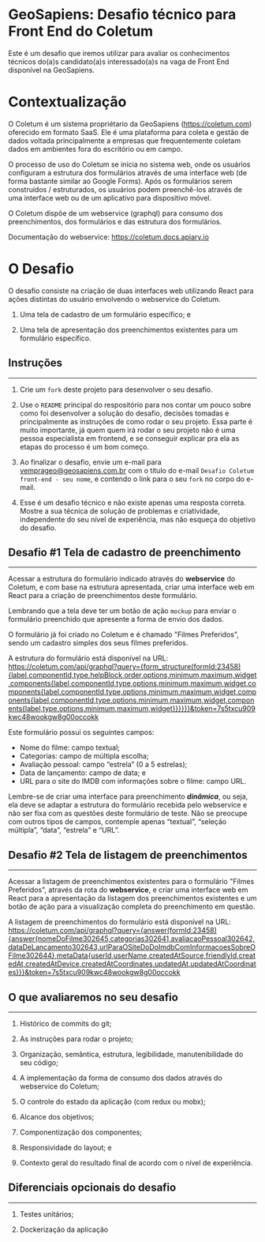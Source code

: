 # GeoSapiens: Desafio técnico para Front End do Coletum

Este é um desafio que iremos utilizar para avaliar os conhecimentos técnicos do(a)s candidato(a)s interessado(a)s na vaga de Front End disponível na GeoSapiens.

# Contextualização

O Coletum é um sistema propriétario da GeoSapiens (https://coletum.com) oferecido em formato SaaS. Ele é uma plataforma para coleta e gestão de dados voltada principalmente a empresas que frequentemente coletam dados em ambientes fora do escritório ou em campo.

O processo de uso do Coletum se inicia no sistema web, onde os usuários configuram a estrutura dos formulários através de uma interface web (de forma bastante similar ao Google Forms). Após os formulários serem construídos / estruturados, os usuários podem preenchê-los através de uma interface web ou de um aplicativo para dispositivo móvel.

O Coletum dispõe de um webservice (graphql) para consumo dos preenchimentos, dos formulários e das estrutura dos formulários.

Documentação do webservice: https://coletum.docs.apiary.io

# O Desafio

O desafio consiste na criação de duas interfaces web utilizando React para ações distintas do usuário envolvendo o webservice do Coletum. 

1. Uma tela de cadastro de um formulário específico; e

1. Uma tela de apresentação dos preenchimentos existentes para um formulário específico.

## Instruções
---

1. Crie um `fork` deste projeto para desenvolver o seu desafio.

1. Use o `README` principal do respositório para nos contar um pouco sobre como foi desenvolver a solução do desafio, decisões tomadas e principalmente as instruções de como rodar o seu projeto. Essa parte é muito importante, já quem quem irá rodar o seu projeto não é uma pessoa especialista em frontend, e se conseguir explicar pra ela as etapas do processo é um bom começo.

1. Ao finalizar o desafio, envie um e-mail para <vemprageo@geosapiens.com.br> com o título do e-mail `Desafio Coletum front-end - seu nome`, e contendo o link para o seu `fork` no corpo do e-mail.

1. Esse é um desafio técnico e não existe apenas uma resposta correta. Mostre a sua técnica de solução de problemas e criatividade, independente do seu nível de experiência, mas não esqueça do objetivo do desafio.

## Desafio #1 Tela de cadastro de preenchimento
---

Acessar a estrutura do formulário indicado através do __webservice__ do Coletum, e com base na estrutura apresentada, criar uma interface web em React para a criação de preenchimentos deste formulário.

Lembrando que a tela deve ter um botão de ação `mockup` para enviar o formulário preenchido que apresente a forma de envio dos dados.

O formulário já foi criado no Coletum e é chamado "Filmes Preferidos", sendo um cadastro simples dos seus filmes preferidos.

A estrutura do formulário está disponível na URL:
<https://coletum.com/api/graphql?query={form_structure(formId:23458){label,componentId,type,helpBlock,order,options,minimum,maximum,widget,components{label,componentId,type,options,minimum,maximum,widget,components{label,componentId,type,options,minimum,maximum,widget,components{label,componentId,type,options,minimum,maximum,widget,components{label,type,options,minimum,maximum,widget}}}}}}&token=7s5txcu909kwc48wookgw8g00occokk>

Este formulário possui os seguintes campos:
- Nome do filme: campo textual;
- Categorias: campo de múltipla escolha;
- Avaliação pessoal: campo “estrela” (0 a 5 estrelas);
- Data de lançamento: campo de data; e
- URL para o site do IMDB com informações sobre o filme: campo URL.

Lembre-se de criar uma interface para preenchimento ***dinâmica***, ou seja, ela deve se adaptar a estrutura do formulário recebida pelo webservice e não ser fixa com as questões deste formulário de teste. Não se preocupe com outros tipos de campos, contemple apenas “textual”, “seleção múltipla”, “data”, “estrela” e “URL”.

## Desafio #2 Tela de listagem de preenchimentos
---

Acessar a listagem de preenchimentos existentes para o formulário "Filmes Preferidos", através da rota do __webservice__, e criar uma interface web em React para a apresentação da listagem dos preenchimentos existentes e um botão de ação para a visualização completa do preenchimento em questão.

A listagem de preenchimentos do formulário está disponível na URL:
<https://coletum.com/api/graphql?query={answer(formId:23458){answer{nomeDoFilme302645,categorias302641,avaliacaoPessoal302642,dataDeLancamento302643,urlParaOSiteDoDoImdbComInformacoesSobreOFilme302644},metaData{userId,userName,createdAtSource,friendlyId,createdAt,createdAtDevice,createdAtCoordinates,updatedAt,updatedAtCoordinates}}}&token=7s5txcu909kwc48wookgw8g00occokk>

## O que avaliaremos no seu desafio
---

1. Histórico de commits do git;

1. As instruções para rodar o projeto;

1. Organização, semântica, estrutura, legibilidade, manutenibilidade do seu código;

1. A implementação da forma de consumo dos dados através do webservice do Coletum;

1. O controle do estado da aplicação (com redux ou mobx);

1. Alcance dos objetivos;

1. Componentização dos componentes;

1. Responsividade do layout; e

1. Contexto geral do resultado final de acordo com o nível de experiência.

## Diferenciais opcionais do desafio
---

1. Testes unitários;

1. Dockerização da aplicação

